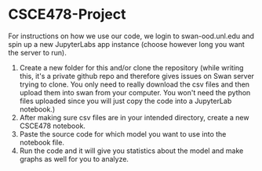 # CSCE478-Project



For instructions on how we use our code, we login to swan-ood.unl.edu and spin up a new JupyterLabs app instance (choose however long you want the server to run).

1) Create a new folder for this and/or clone the repository (while writing this, it's a private github repo and therefore gives issues on Swan server trying to clone. You only need to really download the csv files and then upload them into swan from your computer. You won't need the python files uploaded since you will just copy the code into a JupyterLab notebook.)
2) After making sure csv files are in your intended directory, create a new CSCE478 notebook.
3) Paste the source code for which model you want to use into the notebook file.
4) Run the code and it will give you statistics about the model and make graphs as well for you to analyze.
